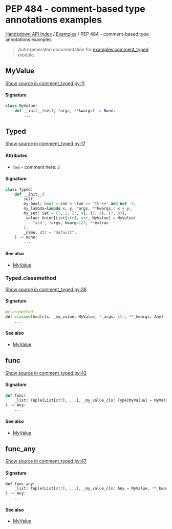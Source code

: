 # PEP 484 - comment-based type annotations examples

[Handsdown API Index](../README.md#handsdown-api-index) / [Examples](./index.md#examples) / PEP 484 - comment-based type annotations examples

> Auto-generated documentation for [examples.comment_typed](https://github.com/vemel/handsdown/blob/main/examples/comment_typed.py) module.

## MyValue

[Show source in comment_typed.py:11](https://github.com/vemel/handsdown/blob/main/examples/comment_typed.py#L11)

#### Signature

```python
class MyValue:
    def __init__(self, *args, **kwargs) -> None:
        ...
```



## Typed

[Show source in comment_typed.py:17](https://github.com/vemel/handsdown/blob/main/examples/comment_typed.py#L17)

#### Attributes

- `two` - comment here: `2`


#### Signature

```python
class Typed:
    def __init__(
        self,
        my_bool: bool = one & ~two == "three" and not -4,
        my_lambda=lambda x, y, *args, **kwargs,: x + y,
        my_set: Set = {1, 2, [3, 4], {5: 6}, (7, 8)},
        _value: Union[List[str], str, MyValue] = MyValue(
            "asd", *args, kwarg=123, **extras
        ),
        _name: str = "default",
    ) -> None:
        ...
```

#### See also

- [MyValue](#myvalue)

### Typed.classmethod

[Show source in comment_typed.py:36](https://github.com/vemel/handsdown/blob/main/examples/comment_typed.py#L36)

#### Signature

```python
@classmethod
def classmethod(cls, _my_value: MyValue, *_args: str, **_kwargs: Any) -> Typed:
    ...
```

#### See also

- [MyValue](#myvalue)



## func

[Show source in comment_typed.py:42](https://github.com/vemel/handsdown/blob/main/examples/comment_typed.py#L42)

#### Signature

```python
def func(
    _list: Tuple[List[str], ...], _my_value_cls: Type[MyValue] = MyValue, **_kwargs: None
) -> Any:
    ...
```

#### See also

- [MyValue](#myvalue)



## func_any

[Show source in comment_typed.py:47](https://github.com/vemel/handsdown/blob/main/examples/comment_typed.py#L47)

#### Signature

```python
def func_any(
    _list: Tuple[List[str], ...], _my_value_cls: Any = MyValue, **_kwargs: None
) -> Any:
    ...
```

#### See also

- [MyValue](#myvalue)

